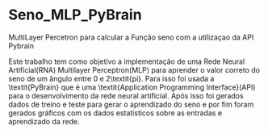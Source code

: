 # Seno_MLP_PyBrain
MultiLayer Percetron para calcular a Função seno com a utilizaçao da API Pybrain

Este trabalho tem como objetivo a implementação de uma Rede Neural Artificial(RNA) Multilayer Perceptron(MLP) para aprender o valor correto do seno de um ângulo entre 0 e  2\textit{pi}. Para isso foi usada a \textit{PyBrain} que é uma \textit{Application Programming Interface}(API) para o desenvolvimento da rede neural artificial. Após isso foi gerados dados de treino e teste para gerar o aprendizado do seno e por fim foram gerados gráficos com os dados estatísticos sobre as entradas e aprendizado da rede.
